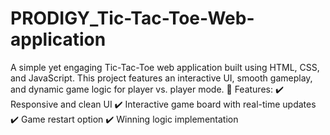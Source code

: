 # PRODIGY_Tic-Tac-Toe-Web-application
A simple yet engaging Tic-Tac-Toe web application built using HTML, CSS, and JavaScript. This project features an interactive UI, smooth gameplay, and dynamic game logic for player vs. player mode.
🔹 Features:
✔️ Responsive and clean UI
✔️ Interactive game board with real-time updates
✔️ Game restart option
✔️ Winning logic implementation

